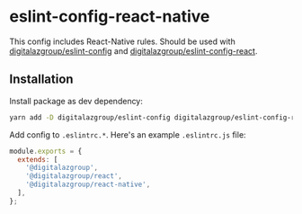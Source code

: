 # eslint-config-react-native

This config includes React-Native rules. Should be used with [digitalazgroup/eslint-config](https://github.com/digitalazgroup/eslint-config) and [digitalazgroup/eslint-config-react](https://github.com/digitalazgroup/eslint-config-react).

## Installation

Install package as dev dependency:
```sh
yarn add -D digitalazgroup/eslint-config digitalazgroup/eslint-config-react digitalazgroup/eslint-config-react-native
```

Add config to `.eslintrc.*`. Here's an example `.eslintrc.js` file:

```js
module.exports = {
  extends: [
    '@digitalazgroup',
    '@digitalazgroup/react',
    '@digitalazgroup/react-native',
  ],
};
```
